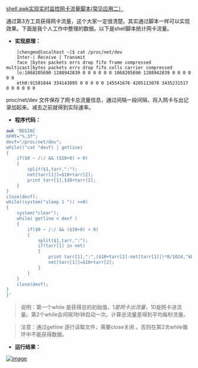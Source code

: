 [shell awk实现实时监控网卡流量脚本(常见应用二）][0]

通过第3方工具获得网卡流量，这个大家一定很清楚。其实通过脚本一样可以实现效果。下面是我个人工作中整理的数据。以下是shell脚本统计网卡流量。

* **实现原理：**
```
    [chengmo@localhost ~]$ cat /proc/net/dev  
    Inter-| Receive | Transmit  
    face |bytes packets errs drop fifo frame compressed multicast|bytes packets errs drop fifo colls carrier compressed  
    lo:1068205690 1288942839 0 0 0 0 0 0 1068205690 1288942839 0 0 0 0 0 0  
    eth0:91581844 334143895 0 0 0 0 0 145541676 4205113078 3435231517 0 0 0 0 0 0
```

proc/net/dev 文件保存了网卡总流量信息，通过间隔一段间隔，将入网卡与出记录加起来。减去之前就得到实际速率。 

* **程序代码：**
```bash
awk 'BEGIN{  
OFMT="%.3f";  
devf="/proc/net/dev";  
while(("cat "devf) | getline)  
{  
    if($0 ~ /:/ && ($10+0) > 0)  
    {  
        split($1,tarr,":");  
        net[tarr[1]]=$10+tarr[2];  
        print tarr[1],$10+tarr[2];  
    }  
}  
close(devf);  
while((system("sleep 1 ")) >=0)  
{  
    system("clear");  
    while( getline < devf )  
    {  
        if($0 ~ /:/ && ($10+0) > 0)  
        {  
            split($1,tarr,":");  
            if(tarr[1] in net)  
            {  
                print tarr[1],":",($10+tarr[2]-net[tarr[1]])*8/1024,"kb/s";  
                net[tarr[1]]=$10+tarr[2];  
            }   
        }   
    }  
    close(devf);  
}  
}' 
```

> 说明：第一个while 是获得总的初始值，$1是网卡出流量，$10是网卡进流量。第2个while会间隔1秒钟启动一次。计算总流量差得到平均每秒流量。

> 注意：通过getline 逐行读取文件，需要close关闭 。否则在第2次while循环中不能获得数据。

* **运行结果：**


[![image](https://images.cnblogs.com/cnblogs_com/chengmo/WindowsLiveWriter/shellawk_1001F/image_thumb.png "image")](http://images.cnblogs.com/cnblogs_com/chengmo/WindowsLiveWriter/shellawk_1001F/image_2.png)

[0]: http://www.cnblogs.com/chengmo/archive/2010/10/09/1846826.html